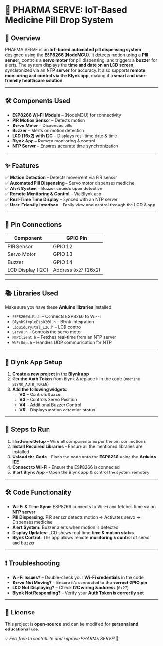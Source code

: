 # 🚀 PHARMA SERVE: IoT-Based Medicine Pill Drop System  

## 🏥 Overview  
PHARMA SERVE is an **IoT-based automated pill dispensing system** designed using the **ESP8266 (NodeMCU)**. It detects motion using a **PIR sensor**, controls a **servo motor** for pill dispensing, and triggers a **buzzer** for alerts. The system displays the **time and date on an LCD screen**, synchronized via an **NTP server** for accuracy. It also supports **remote monitoring and control via the Blynk app**, making it a **smart and user-friendly healthcare solution**.  

---

## 🛠️ Components Used  
- **ESP8266 Wi-Fi Module** – (NodeMCU) for connectivity  
- **PIR Motion Sensor** – Detects motion  
- **Servo Motor** – Dispenses pills  
- **Buzzer** – Alerts on motion detection  
- **LCD (16x2) with I2C** – Displays real-time date & time  
- **Blynk App** – Remote monitoring & control  
- **NTP Server** – Ensures accurate time synchronization  

---

## ✨ Features  
✅ **Motion Detection** – Detects movement via PIR sensor  
✅ **Automated Pill Dispensing** – Servo motor dispenses medicine  
✅ **Alert System** – Buzzer sounds upon detection  
✅ **Remote Monitoring & Control** – Via Blynk app  
✅ **Real-Time Time Display** – Synced with an NTP server  
✅ **User-Friendly Interface** – Easily view and control through the LCD & app  

---

## 📌 Pin Connections  

| Component        | GPIO Pin |  
|-----------------|----------|  
| PIR Sensor      | GPIO 12  |  
| Servo Motor     | GPIO 13  |  
| Buzzer         | GPIO 14  |  
| LCD Display (I2C) | Address `0x27` (16x2) |  

---

## 📚 Libraries Used  
Make sure you have these **Arduino libraries** installed:  
- `ESP8266WiFi.h` – Connects ESP8266 to Wi-Fi  
- `BlynkSimpleEsp8266.h` – Blynk integration  
- `LiquidCrystal_I2C.h` – LCD control  
- `Servo.h` – Controls the servo motor  
- `NTPClient.h` – Fetches real-time from an NTP server  
- `WiFiUdp.h` – Handles UDP communication for NTP  

---

## 📲 Blynk App Setup  
1. **Create a new project** in the **Blynk app**  
2. **Get the Auth Token** from Blynk & replace it in the code (`#define BLYNK_AUTH_TOKEN`)  
3. **Add the following widgets**:  
   - **V2** – Controls Buzzer  
   - **V3** – Controls Servo Position  
   - **V4** – Additional Buzzer Control  
   - **V5** – Displays motion detection status  

---

## 🚀 Steps to Run  
1. **Hardware Setup** – Wire all components as per the pin connections  
2. **Install Required Libraries** – Ensure all the mentioned libraries are installed  
3. **Upload the Code** – Flash the code onto the **ESP8266** using the **Arduino IDE**  
4. **Connect to Wi-Fi** – Ensure the ESP8266 is connected  
5. **Start Blynk App** – Open the Blynk app & control the system remotely  

---

## 🛠️ Code Functionality  
- **Wi-Fi & Time Sync:** ESP8266 connects to Wi-Fi and fetches time via an **NTP server**  
- **Pill Dispensing:** PIR sensor detects motion → Activates servo → Dispenses medicine  
- **Alert System:** Buzzer alerts when motion is detected  
- **Display Updates:** LCD shows real-time **time & motion status**  
- **Blynk Control:** The app allows remote **monitoring & control** of servo and buzzer  

---

## ❗ Troubleshooting  
- **Wi-Fi Issues?** – Double-check your **Wi-Fi credentials** in the code  
- **Servo Not Moving?** – Ensure it’s connected to the **correct GPIO pin**  
- **LCD Not Displaying?** – Check **I2C wiring & address** (`0x27`)  
- **Blynk Not Responding?** – Verify your **Auth Token is correctly set**  

---

## 📜 License  
This project is **open-source** and can be modified for **personal and educational** use.  

💡 *Feel free to contribute and improve PHARMA SERVE!* 🚀
